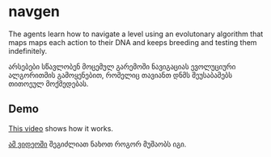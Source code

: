 # navgen
The agents learn how to navigate a level using an evolutonary algorithm that maps maps each action to their DNA and keeps breeding and testing them indefinitely.

არსებები სწავლობენ მოცემულ გარემოში ნავიგაციას ევოლუციური ალგორითმის გამოყენებით, რომელიც თავიანთ დნმს შეუსაბამებს თითოეულ მოქმედებას.

## Demo
[This video](https://imgur.com/a/GDEgKg6) shows how it works.

[ამ ვიდეოში](https://imgur.com/a/GDEgKg6) შეგიძლიათ ნახოთ როგორ მუშაობს იგი.


